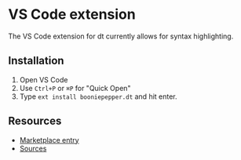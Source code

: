 # VS Code extension

The VS Code extension for dt currently allows for syntax highlighting.

## Installation

1. Open VS Code
2. Use `Ctrl+P` or `⌘P` for "Quick Open"
3. Type `ext install booniepepper.dt` and hit enter.

## Resources

* [Marketplace entry](https://marketplace.visualstudio.com/items?itemName=booniepepper.dt)
* [Sources](https://github.com/booniepepper/dt-vs-code-extension)

